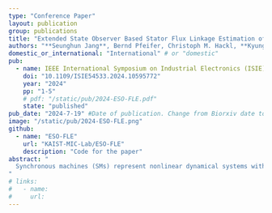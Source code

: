 ```yaml
---
type: "Conference Paper"
layout: publication
group: publications
title: "Extended State Observer Based Stator Flux Linkage Estimation of Nonlinear Synchronous Machines"
authors: "**Seunghun Jang**, Bernd Pfeifer, Christoph M. Hackl, **Kyunghwan Choi**&#42;"
domestic_or_international: "International" # or "domestic"
pub: 
  - name: IEEE International Symposium on Industrial Electronics (ISIE)
    doi: "10.1109/ISIE54533.2024.10595772"
    year: "2024"
    pp: "1-5"
    # pdf: "/static/pub/2024-ESO-FLE.pdf"
    state: "published"
pub_date: "2024-7-19" #Date of publication. Change from Biorxiv date to Journal date once accepted
image: "/static/pub/2024-ESO-FLE.png"
github: 
  - name: "ESO-FLE"
    url: "KAIST-MIC-Lab/ESO-FLE"
    description: "Code for the paper"
abstract: "
  Synchronous machines (SMs) represent nonlinear dynamical systems with stator flux linkages being crucial for controller design. Among the developed methods for flux linkage estimation, the disturbance observer-based flux linkage estimator (DOB-FLE) is recognized as the state-of-the-art. However, DOB-FLE faces challenges in ensuring exponential convergence during transient conditions. To address this, this paper introduces an extended state observer-based flux linkage estimator (ESO-FLE), which represents an advancement over DOB-FLE. This novel approach utilizes extended states to model the nonlinear disturbance term as time-varying ramp signals, offering a degree of freedom compared to the constant assumption imposed for DOB-FLE and allowing for the estimation of both the extended states and the flux linkages through an ESO. Simulation results from a 35-kW SM drive demonstrate that ESO-FLE achieves exponential performance under transient conditions compared to DOB-FLE.
"
# links:
#   - name: 
#     url: 
---
```


